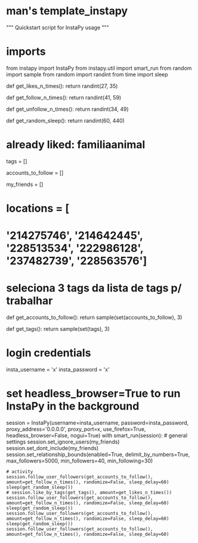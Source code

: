 # man's template_instapy

""" Quickstart script for InstaPy usage """
# imports
from instapy import InstaPy
from instapy.util import smart_run
from random import sample
from random import randint
from time import sleep


def get_likes_n_times():
    return randint(27, 35)

def get_follow_n_times():
    return randint(41, 59)

def get_unfollow_n_times():
    return randint(34, 49)

def get_random_sleep():
    return randint(60, 440)

# already liked: familiaanimal
tags = []

accounts_to_follow = []

my_friends = []

# locations = [
# '214275746', '214642445', '228513534', '222986128', '237482739', '228563576']
# seleciona 3 tags da lista de tags p/ trabalhar
def get_accounts_to_follow():
    return sample(set(accounts_to_follow), 3)

def get_tags():
    return sample(set(tags), 3)

# login credentials
insta_username = 'x'
insta_password = 'x'

# set headless_browser=True to run InstaPy in the background
session = InstaPy(username=insta_username,
                  password=insta_password,
                  proxy_address='0.0.0.0',
                  proxy_port=x,
                  use_firefox=True,
                  headless_browser=False,
                  nogui=True)
with smart_run(session):
    # general settings
    session.set_ignore_users(my_friends)
    session.set_dont_include(my_friends)
    session.set_relationship_bounds(enabled=True,
                                    delimit_by_numbers=True,
                                    max_followers=5000,
                                    min_followers=40,
                                    min_following=30)

    # activity
    session.follow_user_followers(get_accounts_to_follow(), amount=get_follow_n_times(), randomize=False, sleep_delay=60)
    sleep(get_random_sleep())
    # session.like_by_tags(get_tags(), amount=get_likes_n_times())
    session.follow_user_followers(get_accounts_to_follow(), amount=get_follow_n_times(), randomize=False, sleep_delay=60)
    sleep(get_random_sleep())
    session.follow_user_followers(get_accounts_to_follow(), amount=get_follow_n_times(), randomize=False, sleep_delay=60)
    sleep(get_random_sleep())
    session.follow_user_followers(get_accounts_to_follow(), amount=get_follow_n_times(), randomize=False, sleep_delay=60)

